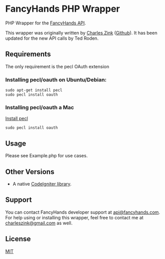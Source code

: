 FancyHands PHP Wrapper
======================

PHP Wrapper for the [FancyHands API](https://www.fancyhands.com/developer). 

This wrapper was originally written by [Charles Zink](https://twitter.com/charleszink) ([Github](https://github.com/dealerteam-charles)). It has been updated for the new API calls by Ted Roden.

Requirements
------------

The only requirement is the pecl OAuth extension

### Installing pecl/oauth on Ubuntu/Debian:

    sudo apt-get install pecl
    sudo pecl install oauth


### Installing pecl/oauth a Mac

[Install pecl](http://jason.pureconcepts.net/2012/10/install-pear-pecl-mac-os-x/)

    sudo pecl install oauth


Usage
-----

Please see Example.php for use cases.

Other Versions
--------------

 - A native [CodeIgniter library](https://github.com/dealerteam-charles/FancyHandsPHP-CodeIgniter).

Support
-------

You can contact FancyHands developer support at api@fancyhands.com. For help using or installing this wrapper, feel free to contact me at charleszink@gmail.com as well.

License
-------

[MIT](https://github.com/fancyhands/fancyhands-php/blob/master/LICENSE.txt)


